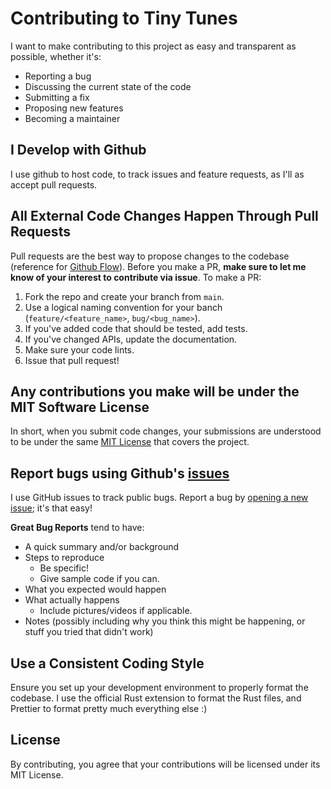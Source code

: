 # Contributing to Tiny Tunes

I want to make contributing to this project as easy and transparent as possible, whether it's:

- Reporting a bug
- Discussing the current state of the code
- Submitting a fix
- Proposing new features
- Becoming a maintainer

## I Develop with Github

I use github to host code, to track issues and feature requests, as I'll as accept pull requests.

## All External Code Changes Happen Through Pull Requests

Pull requests are the best way to propose changes to the codebase (reference for [Github Flow](https://docs.github.com/en/get-started/quickstart/github-flow#following-github-flow)). Before you make a PR, **make sure to let me know of your interest to contribute via issue**. To make a PR:

1. Fork the repo and create your branch from `main`.
2. Use a logical naming convention for your banch (`feature/<feature_name>`, `bug/<bug_name>`).
3. If you've added code that should be tested, add tests.
4. If you've changed APIs, update the documentation.
5. Make sure your code lints.
6. Issue that pull request!

## Any contributions you make will be under the MIT Software License

In short, when you submit code changes, your submissions are understood to be under the same [MIT License](http://choosealicense.com/licenses/mit/) that covers the project.

## Report bugs using Github's [issues](https://github.com/aaronleopold/tinytunes/issues)

I use GitHub issues to track public bugs. Report a bug by [opening a new issue](https://github.com/aaronleopold/tinytunes/issues/new); it's that easy!

**Great Bug Reports** tend to have:

- A quick summary and/or background
- Steps to reproduce
  - Be specific!
  - Give sample code if you can.
- What you expected would happen
- What actually happens
  - Include pictures/videos if applicable.
- Notes (possibly including why you think this might be happening, or stuff you tried that didn't work)

## Use a Consistent Coding Style

Ensure you set up your development environment to properly format the codebase. I use the official Rust extension to format the Rust files, and Prettier to format pretty much everything else :)

## License

By contributing, you agree that your contributions will be licensed under its MIT License.
